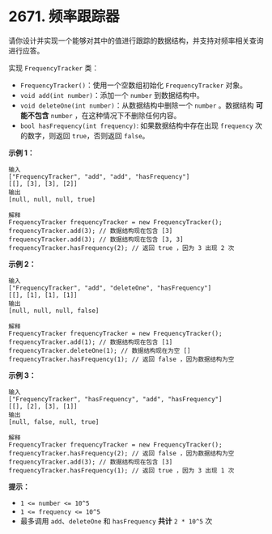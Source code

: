 # 2671. 频率跟踪器

请你设计并实现一个能够对其中的值进行跟踪的数据结构，并支持对频率相关查询进行应答。

实现 `FrequencyTracker` 类：

- `FrequencyTracker()`：使用一个空数组初始化 `FrequencyTracker` 对象。
- `void add(int number)`：添加一个 `number` 到数据结构中。
- `void deleteOne(int number)`：从数据结构中删除一个 `number` 。数据结构 **可能不包含** `number` ，在这种情况下不删除任何内容。
- `bool hasFrequency(int frequency)`: 如果数据结构中存在出现 `frequency` 次的数字，则返回 `true`，否则返回 `false`。

**示例 1：**

```()
输入
["FrequencyTracker", "add", "add", "hasFrequency"]
[[], [3], [3], [2]]
输出
[null, null, null, true]

解释
FrequencyTracker frequencyTracker = new FrequencyTracker();
frequencyTracker.add(3); // 数据结构现在包含 [3]
frequencyTracker.add(3); // 数据结构现在包含 [3, 3]
frequencyTracker.hasFrequency(2); // 返回 true ，因为 3 出现 2 次
```

**示例 2：**

```()
输入
["FrequencyTracker", "add", "deleteOne", "hasFrequency"]
[[], [1], [1], [1]]
输出
[null, null, null, false]

解释
FrequencyTracker frequencyTracker = new FrequencyTracker();
frequencyTracker.add(1); // 数据结构现在包含 [1]
frequencyTracker.deleteOne(1); // 数据结构现在为空 []
frequencyTracker.hasFrequency(1); // 返回 false ，因为数据结构为空
```

**示例 3：**

```()
输入
["FrequencyTracker", "hasFrequency", "add", "hasFrequency"]
[[], [2], [3], [1]]
输出
[null, false, null, true]

解释
FrequencyTracker frequencyTracker = new FrequencyTracker();
frequencyTracker.hasFrequency(2); // 返回 false ，因为数据结构为空
frequencyTracker.add(3); // 数据结构现在包含 [3]
frequencyTracker.hasFrequency(1); // 返回 true ，因为 3 出现 1 次
```

**提示：**

- `1 <= number <= 10^5`
- `1 <= frequency <= 10^5`
- 最多调用 `add`、`deleteOne` 和 `hasFrequency` **共计** `2 * 10^5` 次
